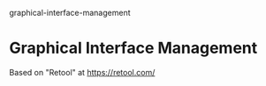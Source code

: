 graphical-interface-management
# Graphical Interface Management

Based on "Retool" at https://retool.com/
